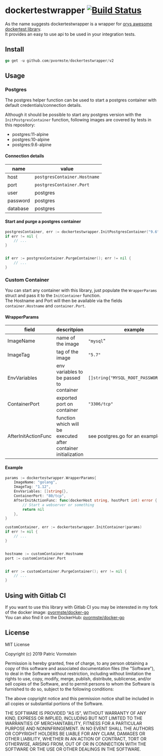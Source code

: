 # dockertestwrapper [![Build Status](https://travis-ci.org/pvormste/dockertestwrapper.svg?branch=master)](https://travis-ci.org/pvormste/dockertestwrapper)

As the name suggests dockertestwrapper is a wrapper for [orys awesome dockertest library](https://github.com/ory/dockertest).  
It provides an easy to use api to be used in your integration tests.

## Install

```go
go get -u github.com/pvormste/dockertestwrapper/v2
```

## Usage

### Postgres

The postgres helper function can be used to start a postgres container with default credentials/connection details.

Although it should be possible to start any postgres version with the `InitPostgresContainer` function, following
images are covered by tests in this repository:
  - postgres:11-alpine
  - postgres:10-alpine
  - postgres:9.6-alpine

#### Connection details

| name | value |
| -----| ----- |
| host | `postgresContainer.Hostname` |
| port | `postgresContainer.Port` |
| user | postgres |
| password | postgres |
| database | postgres |

#### Start and purge a postgres container

```go
postgresContainer, err := dockertestwrapper.InitPostgresContainer("9.6")
if err != nil {
	// ...
}


if err := postgresContainer.PurgeContainer(); err != nil {
	// ...
}
```

### Custom Container 

You can start any container with this library, just populate the `WrapperParams` struct and pass it to the `InitContainer` function.  
The Hostname and Port will then be available via the fields `container.Hostname` and `container.Port`.

#### WrapperParams

| field | descritpion | example |
| ----- | ----------- | ------- |
| ImageName | name of the image | `"mysql`" |
| ImageTag | tag of the image | `"5.7"` |
| EnvVariables | env variables to be passed to container | `[]string{"MYSQL_ROOT_PASSWORD=mysql"}` |
| ContainerPort | exported port on container | `"3306/tcp"` |
| AfterInitActionFunc | function which will be executed after container initialization | see postgres.go for an example |

#### Example

```go
params := dockertestwrapper.WrapperParams{
	ImageName: "golang",
	ImageTag: "1.12",
	EnvVariables: []string{},
	ContainerPort: "80/tcp",
	AfterInitActionFunc: func(dockerHost string, hostPort int) error {
		// Start a webserver or something
		return nil
	},
}

customContainer, err := dockertestwrapper.InitContainer(params)
if err != nil {
	// ...
}


hostname := customContainer.Hostname
port := customContainer.Port


if err := customContainer.PurgeContainer(); err != nil {
	// ...
}
```

## Using with Gitlab CI

If you want to use this library with Gitlab CI you may be interested in my fork of the
docker image: [pvormste/docker-go](https://github.com/pvormste/docker)  
You can also find it on the DockerHub: [pvormste/docker-go](https://hub.docker.com/r/pvormste/docker-go)


## License

MIT License

Copyright (c) 2019 Patric Vormstein

Permission is hereby granted, free of charge, to any person obtaining a copy
of this software and associated documentation files (the "Software"), to deal
in the Software without restriction, including without limitation the rights
to use, copy, modify, merge, publish, distribute, sublicense, and/or sell
copies of the Software, and to permit persons to whom the Software is
furnished to do so, subject to the following conditions:

The above copyright notice and this permission notice shall be included in all
copies or substantial portions of the Software.

THE SOFTWARE IS PROVIDED "AS IS", WITHOUT WARRANTY OF ANY KIND, EXPRESS OR
IMPLIED, INCLUDING BUT NOT LIMITED TO THE WARRANTIES OF MERCHANTABILITY,
FITNESS FOR A PARTICULAR PURPOSE AND NONINFRINGEMENT. IN NO EVENT SHALL THE
AUTHORS OR COPYRIGHT HOLDERS BE LIABLE FOR ANY CLAIM, DAMAGES OR OTHER
LIABILITY, WHETHER IN AN ACTION OF CONTRACT, TORT OR OTHERWISE, ARISING FROM,
OUT OF OR IN CONNECTION WITH THE SOFTWARE OR THE USE OR OTHER DEALINGS IN THE
SOFTWARE.